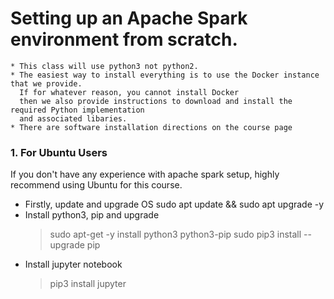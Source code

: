 # Setting up an Apache Spark environment from scratch.
    * This class will use python3 not python2.
    * The easiest way to install everything is to use the Docker instance that we provide. 
      If for whatever reason, you cannot install Docker 
      then we also provide instructions to download and install the required Python implementation 
      and associated libaries.
    * There are software installation directions on the course page

### 1. For Ubuntu Users
If you don't have any experience with apache spark setup, highly recommend using Ubuntu for this course.

 * Firstly, update and upgrade OS
     sudo apt update && sudo apt upgrade -y 
 * Install python3, pip and upgrade
    > sudo apt-get -y install python3 python3-pip
    > sudo pip3 install --upgrade pip
 * Install jupyter notebook
    > pip3 install jupyter
